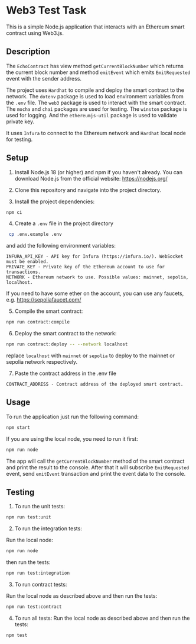 # Web3 Test Task

This is a simple Node.js application that interacts with an Ethereum smart contract using Web3.js.

## Description

The `EchoContract` has view method `getCurrentBlockNumber` which returns the current block number and method
`emitEvent` which emits `EmitRequested` event with the sender address.

The project uses `Hardhat` to compile and deploy the smart contract to the network.
The `dotenv` package is used to load environment variables from the `.env` file.
The `web3` package is used to interact with the smart contract.
The `mocha` and `chai` packages are used for testing.
The `winston` package is used for logging.
And the `ethereumjs-util` package is used to validate private key.

It uses `Infura` to connect to the Ethereum network and `Hardhat` local node for testing.

## Setup

1. Install Node.js 18 (or higher) and npm if you haven't already. You can download Node.js from the official website: https://nodejs.org/

2. Clone this repository and navigate into the project directory.

3. Install the project dependencies:

```bash
npm ci
```

4. Create a `.env` file in the project directory
```bash
 cp .env.example .env
```

and add the following environment variables:

```
INFURA_API_KEY - API key for Infura (https://infura.io/). WebSocket must be enabled.
PRIVATE_KEY - Private key of the Ethereum account to use for transactions.
NETWORK - Ethereum network to use. Possible values: mainnet, sepolia, localhost.
```

If you need to have some ether on the account, you can use any faucets, e.g. https://sepoliafaucet.com/

5. Compile the smart contract:

```bash
npm run contract:compile
```

6. Deploy the smart contract to the network:

```bash
npm run contract:deploy -- --network localhost
```

replace `localhost` with `mainnet` or `sepolia` to deploy to the mainnet or sepolia network respectively.

7. Paste the contract address in the .env file

```
CONTRACT_ADDRESS - Contract address of the deployed smart contract.
```

## Usage

To run the application just run the following command:

```bash
npm start
```

If you are using the local node, you need to run it first:

```bash
npm run node
```

The app will call the `getCurrentBlockNumber` method of the smart contract and print the result to the console.
After that it will subscribe `EmitRequested` event, send `emitEvent` transaction and print the event data to the console.

## Testing

1. To run the unit tests:

```bash
npm run test:unit
```

2. To run the integration tests:

Run the local node:
```bash
npm run node
```

then run the tests:
```bash
npm run test:integration
```

3. To run contract tests:

Run the local node as described above and then run the tests:
```bash
npm run test:contract
```

4. To run all tests:
   Run the local node as described above and then run the tests:
```bash
npm test
```
